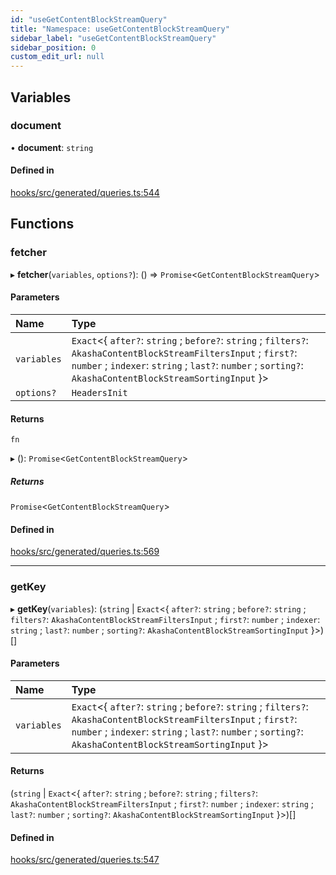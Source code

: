 ```yaml
---
id: "useGetContentBlockStreamQuery"
title: "Namespace: useGetContentBlockStreamQuery"
sidebar_label: "useGetContentBlockStreamQuery"
sidebar_position: 0
custom_edit_url: null
---
```


## Variables

### document

• **document**: `string`

#### Defined in

[hooks/src/generated/queries.ts:544](https://github.com/AKASHAorg/akasha-core/blob/6ca157f7/libs/hooks/src/generated/queries.ts#L544)

## Functions

### fetcher

▸ **fetcher**(`variables`, `options?`): () => `Promise`<`GetContentBlockStreamQuery`\>

#### Parameters

| Name | Type |
| :------ | :------ |
| `variables` | `Exact`<{ `after?`: `string` ; `before?`: `string` ; `filters?`: `AkashaContentBlockStreamFiltersInput` ; `first?`: `number` ; `indexer`: `string` ; `last?`: `number` ; `sorting?`: `AkashaContentBlockStreamSortingInput`  }\> |
| `options?` | `HeadersInit` |

#### Returns

`fn`

▸ (): `Promise`<`GetContentBlockStreamQuery`\>

##### Returns

`Promise`<`GetContentBlockStreamQuery`\>

#### Defined in

[hooks/src/generated/queries.ts:569](https://github.com/AKASHAorg/akasha-core/blob/6ca157f7/libs/hooks/src/generated/queries.ts#L569)

___

### getKey

▸ **getKey**(`variables`): (`string` \| `Exact`<{ `after?`: `string` ; `before?`: `string` ; `filters?`: `AkashaContentBlockStreamFiltersInput` ; `first?`: `number` ; `indexer`: `string` ; `last?`: `number` ; `sorting?`: `AkashaContentBlockStreamSortingInput`  }\>)[]

#### Parameters

| Name | Type |
| :------ | :------ |
| `variables` | `Exact`<{ `after?`: `string` ; `before?`: `string` ; `filters?`: `AkashaContentBlockStreamFiltersInput` ; `first?`: `number` ; `indexer`: `string` ; `last?`: `number` ; `sorting?`: `AkashaContentBlockStreamSortingInput`  }\> |

#### Returns

(`string` \| `Exact`<{ `after?`: `string` ; `before?`: `string` ; `filters?`: `AkashaContentBlockStreamFiltersInput` ; `first?`: `number` ; `indexer`: `string` ; `last?`: `number` ; `sorting?`: `AkashaContentBlockStreamSortingInput`  }\>)[]

#### Defined in

[hooks/src/generated/queries.ts:547](https://github.com/AKASHAorg/akasha-core/blob/6ca157f7/libs/hooks/src/generated/queries.ts#L547)
